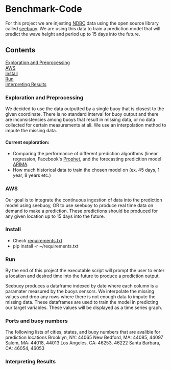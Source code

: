 # Benchmark-Code

For this project we are injesting [NDBC](https://www.ndbc.noaa.gov/) data using the open source library called [seebuoy](https://www.seebuoy.com/).  We are using this data to train a prediction model that will predict the wave height and period up to 15 days into the future.

## Contents
[Exploration and Preprocessing](#headers)<br>
[AWS](#headers)<br>
[Install](#headers)<br>
[Run](#headers)<br>
[Interpreting Results](#headers)<br>

### Exploration and Preprocessing
We decided to use the data outputted by a single buoy that is closest to the given coordinate.  There is no standard interval for buoy output and there are inconsistencies among buoys that result in missing data, or no data collected for certain measurements at all.  We use an interpolation method to impute the missing data.

#### Current exploration: 
* Comparing the performance of different prediction algorithms (linear regression, Facebook's [Prophet](https://facebook.github.io/prophet/), and the forecasting predicition model [ARIMA](https://www.statsmodels.org/stable/generated/statsmodels.tsa.arima.model.ARIMA.html).
* How much historical data to train the chosen model on (ex. 45 days, 1 year, 8 years etc.)

### AWS
Our goal is to integrate the continuous ingestion of data into the prediction model using seebuoy, OR to use seebuoy to produce real time data on demand to make a prediction.  These predictions should be produced for any given location up to 15 days into the future.

### Install
* Check [requirements.txt]()
* pip install -r ~/requirements.txt

### Run
By the end of this project the executable script will prompt the user to enter a location and desired time into the future to produce a prediction output.

Seebuoy produces a dataframe indexed by date where each column is a paramater measured by the buoys sensors.  We interpolate the missing values and drop any rows where there is not enough data to impute the missing data. These dataframes are used to train the model in predicting our target variables.  These values will be displayed as a time series graph.

### Ports and buoy numbers
The following lists of cities, states, and buoy numbers that are avalible for prediction locations
Brooklyn, NY: 44065
New Bedford, MA: 44085, 44097
Salem, MA: 44018, 44013 
Los Angeles, CA: 46253, 46222
Santa Barbara, CA: 46054, 46053


### Interpreting Results

